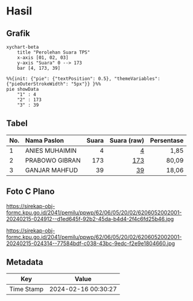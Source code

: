 # Hasil

## Grafik

```mermaid
xychart-beta
    title "Perolehan Suara TPS"
    x-axis [01, 02, 03]
    y-axis "Suara" 0 --> 173
    bar [4, 173, 39]
```

```mermaid
%%{init: {"pie": {"textPosition": 0.5}, "themeVariables": {"pieOuterStrokeWidth": "5px"}} }%%
pie showData
    "1" : 4
    "2" : 173
    "3" : 39
```

## Tabel

| No. | Nama Paslon    | Suara | Suara (raw) | Persentase |
|:--- |:-------------- | -----:| -----------:| ----------:|
| 1   | ANIES MUHAIMIN | 4     | [4][p-1]    | 1,85       |
| 2   | PRABOWO GIBRAN | 173   | [173][p-2]  | 80,09      |
| 3   | GANJAR MAHFUD  | 39    | [39][p-3]   | 18,06      |


[p-1]: https://github.com/gigit-pemilu/pemilu-2024-62-kalimantan-tengah/blob/main/pilpres/hitung-suara/sub/62-kalimantan-tengah/sub/06-katingan/sub/05-katingan-tengah/sub/2002-tewang-panjang/sub/001-tps/sub/paslon-1.txt
[p-2]: https://github.com/gigit-pemilu/pemilu-2024-62-kalimantan-tengah/blob/main/pilpres/hitung-suara/sub/62-kalimantan-tengah/sub/06-katingan/sub/05-katingan-tengah/sub/2002-tewang-panjang/sub/001-tps/sub/paslon-2.txt
[p-3]: https://github.com/gigit-pemilu/pemilu-2024-62-kalimantan-tengah/blob/main/pilpres/hitung-suara/sub/62-kalimantan-tengah/sub/06-katingan/sub/05-katingan-tengah/sub/2002-tewang-panjang/sub/001-tps/sub/paslon-3.txt

## Foto C Plano

https://sirekap-obj-formc.kpu.go.id/2041/pemilu/ppwp/62/06/05/20/02/6206052002001-20240215-024912--d1ed645f-92b2-45da-b4d4-2f4c6fd25b46.jpg

https://sirekap-obj-formc.kpu.go.id/2041/pemilu/ppwp/62/06/05/20/02/6206052002001-20240215-024314--77584bdf-c038-43bc-9edc-f2e9e1804660.jpg


## Metadata

| Key        | Value               |
| ---------- | ------------------- |
| Time Stamp | 2024-02-16 00:30:27 |



